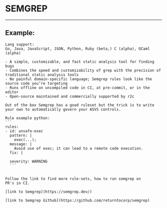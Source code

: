 # SEMGREP
-------

## Example:

    Lang support:
    Go, Java, JavaScript, JSON, Python, Ruby (beta,) C (alpha), OCaml (alpha)

    - A simple, customizable, and fast static analysis tool for finding bugs
    - Combines the speed and customizability of grep with the precision of traditional static analysis tools
    - No painful domain-specific language; Semgrep rules look like the source code you’re targeting
    - Runs offline on uncompiled code in CI, at pre-commit, or in the editor
    - Open-source maintained and commercially supported by r2c

    Out of the box Semgrep has a good ruleset but the trick is to write
    your own to automatically govern your ASVS controls.

    Rule example python:
    ```
    rules:
    - id: unsafe-exec
      pattern: |
        exec(...);
      message: |
        Avoid use of exec; it can lead to a remote code execution.
      fix: |
        
      severity: WARNING
      ```


    Follow the link to find more rule-sets, how to run semgrep on
    PR's in CI.

    [link to Semgrep](https://semgrep.dev/)

    [link to Semgrep Github](https://github.com/returntocorp/semgrep)